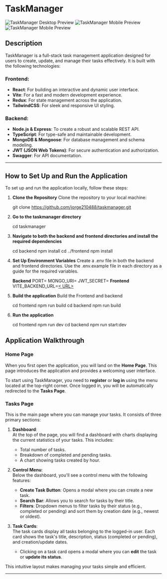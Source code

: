 # TaskManager

![TaskManager Desktop Preview](frontend/src/assets/desktopview.png)
![TaskManager Mobile Preview](frontend/src/assets/mobileview.png)
![TaskManager Mobile Preview](frontend/src/assets/mobileview2.png)

## Description

TaskManager is a full-stack task management application designed for users to create, update, and manage their tasks effectively. It is built with the following technologies:

### Frontend:

- **React**: For building an interactive and dynamic user interface.
- **Vite**: For a fast and modern development experience.
- **Redux**: For state management across the application.
- **TailwindCSS**: For sleek and responsive UI styling.

### Backend:

- **Node.js & Express**: To create a robust and scalable REST API.
- **TypeScript**: For type-safe and maintainable development.
- **MongoDB & Mongoose**: For database management and schema modeling.
- **JWT (JSON Web Tokens)**: For secure authentication and authorization.
- **Swagger**: For API documentation.

---

## How to Set Up and Run the Application

To set up and run the application locally, follow these steps:

1. **Clone the Repository** Clone the repository to your local machine:

   git clone https://github.com/jorge210488/taskmanager.git

2. **Go to the taskmanager directory**

   cd taskmanager

3. **Navigate to both the backend and frontend directories and install the required dependencies**

   cd backend
   npm install
   cd ../frontend
   npm install

4. **Set Up Environment Variables** Create a .env file in both the backend and frontend directories. Use the .env.example file in each directory as a guide for the required variables.

   **Backend**
   PORT=
   MONGO_URI=<Your MongoDB URI>
   JWT_SECRET=<Your JWT Secret>
   **Frontend**
   VITE_BACKEND_URL=[< URL>](https://taskmanager-kdhq.onrender.com/)

5. **Build the application** Build the Frontend and backend

   cd frontend
   npm run build
   cd backend
   npm run build

6. **Run the application**

   cd frontend
   npm run dev
   cd backend
   npm run start:dev

## Application Walkthrough

### Home Page

When you first open the application, you will land on the **Home Page**. This page introduces the application and provides a welcoming user interface.

To start using TaskManager, you need to **register** or **log in** using the menu located at the top-right corner. Once logged in, you will be automatically redirected to the **Tasks Page**.

### Tasks Page

This is the main page where you can manage your tasks. It consists of three primary sections:

1. **Dashboard**:  
   At the top of the page, you will find a dashboard with charts displaying the current statistics of your tasks. This includes:

   - Total number of tasks.
   - Breakdown of completed and pending tasks.
   - A chart showing tasks created by hour.

2. **Control Menu**:  
   Below the dashboard, you'll see a control menu with the following features:

   - **Create Task Button**: Opens a modal where you can create a new task.
   - **Search Bar**: Allows you to search for tasks by their title.
   - **Filters**: Dropdown menus to filter tasks by their status (e.g., completed or pending) and sort them by creation date (e.g., newest or oldest).

3. **Task Cards**:  
   The task cards display all tasks belonging to the logged-in user. Each card shows the task's title, description, status (completed or pending), and creation/update dates.
   - Clicking on a task card opens a modal where you can **edit** the task or **update its status**.

This intuitive layout makes managing your tasks simple and efficient.

---
